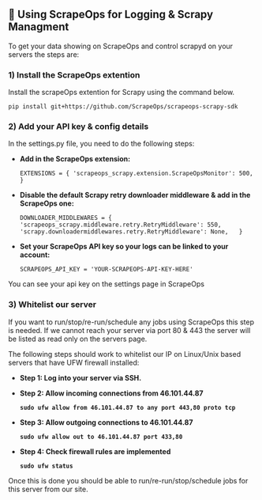 
## :rocket: Using ScrapeOps for Logging & Scrapy Managment

To get your data showing on ScrapeOps and control scrapyd on your servers the steps are:


### 1) Install the ScrapeOps extention
Install the scrapeOps extention for Scrapy using the command below.

`pip install git+https://github.com/ScrapeOps/scrapeops-scrapy-sdk`



### 2) Add your API key & config details
In the settings.py file, you need to do the following steps:

- **Add in the ScrapeOps extension:**

   `EXTENSIONS = {
        'scrapeops_scrapy.extension.ScrapeOpsMonitor': 500, 
  }`
    
    
    
- **Disable the default Scrapy retry downloader middleware & add in the ScrapeOps one:**

  `DOWNLOADER_MIDDLEWARES = {
        'scrapeops_scrapy.middleware.retry.RetryMiddleware': 550,
        'scrapy.downloadermiddlewares.retry.RetryMiddleware': None,  
   }`
    
    
    
 - **Set your ScrapeOps API key so your logs can be linked to your account:**

    `SCRAPEOPS_API_KEY = 'YOUR-SCRAPEOPS-API-KEY-HERE'`

You can see your api key on the settings page in ScrapeOps


### 3) Whitelist our server
If you want to run/stop/re-run/schedule any jobs using ScrapeOps this step is needed. 
If we cannot reach your server via port 80 & 443 the server will be listed as read only on the servers page.

The following steps should work to whitelist our IP on Linux/Unix based servers that have UFW firewall installed:

 - **Step 1: Log into your server via SSH.**

 - **Step 2: Allow incoming connections from 46.101.44.87**

   **`sudo ufw allow from 46.101.44.87 to any port 443,80 proto tcp`**

 - **Step 3: Allow outgoing connections to 46.101.44.87**

   **`sudo ufw allow out to 46.101.44.87 port 433,80`**

 - **Step 4: Check firewall rules are implemented**

   **`sudo ufw status`**


Once this is done you should be able to run/re-run/stop/schedule jobs for this server from our site.
    
